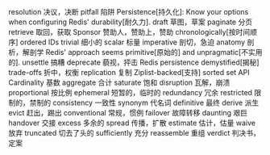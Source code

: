 resolution       决议，决断
pitfall          陷阱
Persistence[持久化]: Know your options when configuring Redis' durability[耐久力].
draft            草图，草案
paginate         分页
retrieve         取回，获取
Sponsor          赞助人，赞助上，赞助
chronologically[按时间顺序] ordered IDs
trivial          细小的
scalar           标量
imperative       剖切，急迫
anatomy          剖析，解剖学
Redis' approach seems primitive[原始的] and unpragmatic[不实用的].
unsettle         搞糟
deprecate        藐视，抨击
Redis persistence demystified[揭秘]
trade-offs       折中，权衡
replication      复制
Ziplist-backed[支持] sorted set API
Cardinality      基数
aggregate        合计
saturate         饱和
disruption       瓦解，崩溃
proportional     按比例
ephemeral        短暂的，临时的
redundancy       冗余
restricted       限制的，禁制的
consistency      一致性
synonym          代名词
definitive       最终
derive           派生
evict            赶出，踢出
conventional     常规，惯例
failover         故障转移
daunting         艰巨
handover         交接
excess           多余的
spread           传播，扩散
estimate         估计，估量
waive            放弃
truncated        切去了头的
sufficiently     充分
reassemble       重组
verdict          判决书，定案